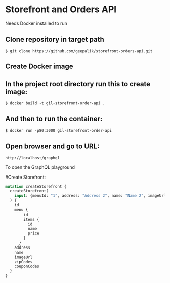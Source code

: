 # Storefront and Orders API
Needs Docker installed to run

Clone repository in target path
-----

    $ git clone https://github.com/geepalik/storefront-orders-api.git

Create Docker image
-----
In the project root directory run this to create image:
-----
    $ docker build -t gil-storefront-order-api . 

And then to run the container:
-----
    $ docker run -p80:3000 gil-storefront-order-api

Open browser and go to URL:
-----
    http://localhost/graphql

To open the GraphQL playground

#Create Storefront:
```graphql
mutation createStorefront {
  createStorefront(
    input: {menuId: "1", address: "Address 2", name: "Name 2", imageUrl: "https://you.tube/vid2", zipCodes: ["15236", "14752"], supportedCouponCodes: ["1","2"] }
  ) {
    id
    menu {
        id
      	items {
          id
          name
          price
        }
      }
    address
    name
  	imageUrl
  	zipCodes
    couponCodes
  }
}
```